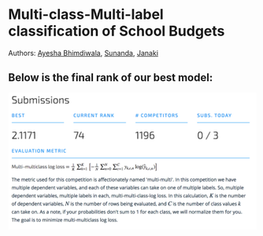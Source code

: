 # Multi-class-Multi-label classification of School Budgets
Authors: <a href="https://github.com/AYSH20">Ayesha Bhimdiwala</a>, <a href="https://github.com/suunni">Sunanda</a>, <a href="https://github.com/janumudvari">Janaki </a>

## Below is the final rank of our best model:
![Image of Score](https://github.com/AYSH20/education-reboot/blob/master/images/screenshotScore.png)
